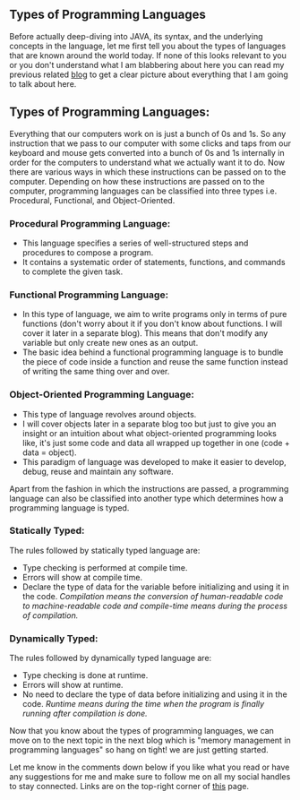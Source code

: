 ## Types of Programming Languages

Before actually deep-diving into JAVA, its syntax, and the underlying concepts in the language, let me first tell you about the types of languages that are known around the world today. If none of this looks relevant to you or you don't understand what I am blabbering about here you can read my previous related [blog](https://clevercoderjoy.hashnode.dev/introduction-to-java-by-clevercoderjoy) to get a clear picture about everything that I am going to talk about here.

## Types of Programming Languages:
Everything that our computers work on is just a bunch of 0s and 1s. So any instruction that we pass to our computer with some clicks and taps from our keyboard and mouse gets converted into a bunch of 0s and 1s internally in order for the computers to understand what we actually want it to do.
Now there are various ways in which these instructions can be passed on to the computer.
Depending on how these instructions are passed on to the computer, programming languages can be classified into three types i.e. Procedural, Functional, and Object-Oriented.

### Procedural Programming Language:

- This language specifies a series of well-structured steps and procedures to compose a program.
- It contains a systematic order of statements, functions, and commands to complete the given task.

### Functional Programming Language:
- In this type of language, we aim to write programs only in terms of pure functions (don't worry about it if you don't know about functions. I will cover it later in a separate blog). This means that don't modify any variable but only create new ones as an output.
- The basic idea behind a functional programming language is to bundle the piece of code inside a function and reuse the same function instead of writing the same thing over and over.


### Object-Oriented Programming Language:
- This type of language revolves around objects.
- I will cover objects later in a separate blog too but just to give you an insight or an intuition about what object-oriented programming looks like, it's just some code and data all wrapped up together in one (code + data = object).
- This paradigm of language was developed to make it easier to develop, debug, reuse and maintain any software.

Apart from the fashion in which the instructions are passed, a programming language can also be classified into another type which determines how a programming language is typed.
### Statically Typed:
The rules followed by statically typed language are:
- Type checking is performed at compile time.
- Errors will show at compile time.
- Declare the type of data for the variable before initializing and using it in the code.
*Compilation means the conversion of human-readable code to machine-readable code and compile-time means during the process of compilation.*
### Dynamically Typed:
The rules followed by dynamically typed language are:
- Type checking is done at runtime.
- Errors will show at runtime.
- No need to declare the type of data before initializing and using it in the code.
*Runtime means during the time when the program is finally running after compilation is done.*

Now that you know about the types of programming languages, we can move on to the next topic in the next blog which is "memory management in programming languages" so hang on tight! we are just getting started.

Let me know in the comments down below if you like what you read or have any suggestions for me and make sure to follow me on all my social handles to stay connected. Links are on the top-right corner of [this](https://clevercoderjoy.hashnode.dev/) page.










